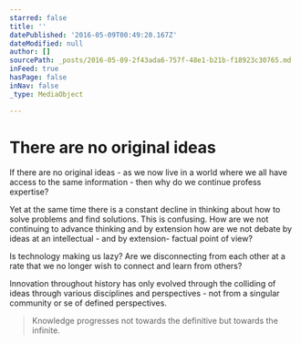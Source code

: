 ```yaml
---
starred: false
title: ''
datePublished: '2016-05-09T00:49:20.167Z'
dateModified: null
author: []
sourcePath: _posts/2016-05-09-2f43ada6-757f-48e1-b21b-f18923c30765.md
inFeed: true
hasPage: false
inNav: false
_type: MediaObject

---
```

# There are no original ideas

If there are no original ideas - as we now live in a world where we all have access to the same information - then why do we continue profess expertise?

Yet at the same time there is a constant decline in thinking about how to solve problems and find solutions. This is confusing. How are we not continuing to advance thinking and by extension how are we not debate by ideas at an intellectual - and by extension- factual point of view?

Is technology making us lazy? Are we disconnecting from each other at a rate that we no longer wish to connect and learn from others?

Innovation throughout history has only evolved through the colliding of ideas through various disciplines and perspectives - not from a singular community or se of defined perspectives.

> Knowledge progresses not towards the definitive but towards the infinite.